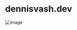 # dennisvash.dev

![image](https://user-images.githubusercontent.com/27515937/217206704-465f6df6-a15c-4963-8c6a-77a8a1eb54ca.png)
